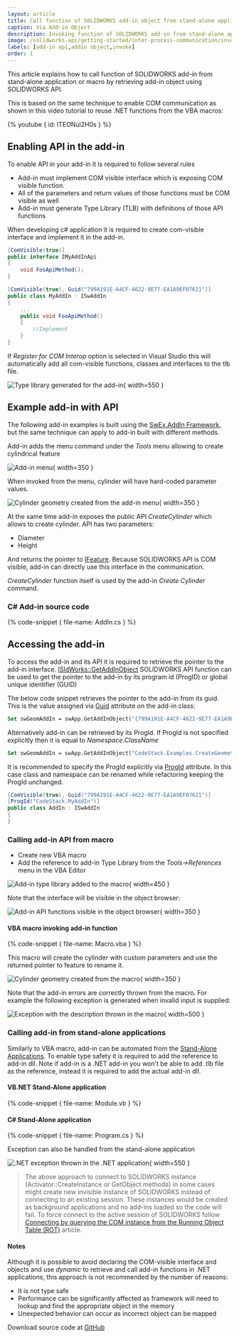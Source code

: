 ```yaml
---
layout: article
title: Call function of SOLIDWORKS add-in object from stand-alone application or macro
caption: Via Add-in Object
description: Invoking function of SOLIDWORKS add-in from stand-alone application or macro (enabling add-in custom API)
image: /solidworks-api/getting-started/inter-process-communication/invoke-add-in-functions/via-add-in-object/object-browser-interface.png
labels: [add-in api,addin object,invoke]
order: 1
---
```

This article explains how to call function of SOLIDWORKS add-in from stand-alone application or macro by retrieving add-in object using SOLIDWORKS API.

This is based on the same technique to enable COM communication as shown in this video tutorial to reuse .NET functions from the VBA macros:

{% youtube { id: lTEONui2H0s } %}

## Enabling API in the add-in

To enable API in your add-in it is required to follow several rules

* Add-in must implement COM visible interface which is exposing COM visible function.
* All of the parameters and return values of those functions must be COM visible as well
* Add-in must generate Type Library (TLB) with definitions of those API functions

When developing c# application it is required to create com-visible interface and implement it in the add-in.

~~~ cs
[ComVisible(true)]
public interface IMyAddInApi
{
    void FooApiMethod();
} 

[ComVisible(true), Guid("799A191E-A4CF-4622-9E77-EA1A9EF07621")]
public class MyAddIn : ISwAddIn
{
    ...
    public void FooApiMethod()
    {
        //Implement
    }
}
~~~

If *Register for COM Interop* option is selected in Visual Studio this will automatically add all com-visible functions, classes and interfaces to the tlb file.

![Type library generated for the add-in](add-in-type-library.png){ width=550 }

## Example add-in with API

The following add-in examples is built using the [SwEx.AddIn Framework](/labs/solidworks/swex/add-in/), but the same technique can apply to add-in built with different methods.

Add-in adds the menu command under the *Tools* menu allowing to create cylindrical feature

![Add-in menu](create-geometry-add-in-menu.png){ width=350 }

When invoked from the menu, cylinder will have hard-coded parameter values.

![Cylinder geometry created from the add-in menu](cylinder-geometry-feature.png){ width=350 }

At the same time add-in exposes the public API *CreateCylinder* which allows to create cylinder. API has two parameters:

* Diameter
* Height

And returns the pointer to [IFeature](http://help.solidworks.com/2018/english/api/sldworksapi/solidworks.interop.sldworks~solidworks.interop.sldworks.ifeature.html). Because SOLIDWORKS API is COM visible, add-in can directly use this interface in the communication.

*CreateCylinder* function itself is used by the add-in *Create Cylinder* command.

### C# Add-in source code

{% code-snippet { file-name: AddIn.cs } %}

## Accessing the add-in

To access the add-in and its API it is required to retrieve the pointer to the add-in interface. [ISldWorks::GetAddInObject](http://help.solidworks.com/2018/english/api/sldworksapi/solidworks.interop.sldworks~solidworks.interop.sldworks.isldworks~getaddinobject.html) SOLIDWORKS API function can be used to get the pointer to the add-in by its program id (ProgID) or global unique identifier (GUID)

The below code snippet retrieves the pointer to the add-in from its guid. This is the value assigned via [Guid](https://docs.microsoft.com/en-us/dotnet/api/system.runtime.interopservices.guidattribute) attribute on the add-in class:

~~~ vb
Set swGeomAddIn = swApp.GetAddInObject("{799A191E-A4CF-4622-9E77-EA1A9EF07621}")
~~~

Alternatively add-in can be retrieved by its ProgId. If ProgId is not specified explicitly then it is equal to *Namespace*.*ClassName*

~~~ vb
Set swGeomAddIn = swApp.GetAddInObject("CodeStack.Examples.CreateGeometryAddIn.AddIn")
~~~

It is recommended to specify the ProgId explicitly via [ProgId](https://docs.microsoft.com/en-us/dotnet/api/system.runtime.interopservices.progidattribute) attribute. In this case class and namespace can be renamed while refactoring keeping the ProgId unchanged.

~~~ cs
[ComVisible(true), Guid("799A191E-A4CF-4622-9E77-EA1A9EF07621")]
[ProgId("CodeStack.MyAddIn")]
public class AddIn : ISwAddIn
{
}
~~~

### Calling add-in API from macro

* Create new VBA macro
* Add the reference to add-in Type Library from the *Tools->References* menu in the VBA Editor

![Add-in type library added to the macro](tlb-reference.png){ width=450 }

Note that the interface will be visible in the object browser:

![Add-in API functions visible in the object browser](object-browser-interface.png){ width=350 }

#### VBA macro invoking add-in function

{% code-snippet { file-name: Macro.vba } %}

This macro will create the cylinder with custom parameters and use the returned pointer to feature to rename it.

![Cylinder geometry created from the macro](my-cylinder-renamed-feature.png){ width=350 }

Note that the add-in errors are correctly thrown from the macro. For example the following exception is generated when invalid input is supplied:

![Exception with the description thrown in the macro](add-in-com-error.png){ width=500 }

### Calling add-in from stand-alone applications

Similarly to VBA macro, add-in can be automated from the [Stand-Alone Applications](/solidworks-api/getting-started/stand-alone/). To enable type safety it is required to add the reference to add-in dll. Note if add-in is a .NET add-in you won't be able to add .tlb file as the reference, instead it is required to add the actual add-in dll.

#### VB.NET Stand-Alone application

{% code-snippet { file-name: Module.vb } %}

#### C# Stand-Alone application

{% code-snippet { file-name: Program.cs } %}

Exception can also be handled from the stand-alone application

![.NET exception thrown in the .NET application](add-in-exception-net.png){ width=550 }

> The above approach to connect to SOLIDWORKS instance (Activator::CreateInstance or GetObject methods) in some cases might create new invisible instance of SOLIDWORKS instead of connecting to an existing session. These instances would be created as background applications and no add-ins loaded so the code will fail. To force connect to the active session of SOLIDWORKS follow [Connecting by querying the COM instance from the Running Object Table (ROT)](/solidworks-api/getting-started/stand-alone/#method-b-connecting-by-querying-the-com-instance-from-the-running-object-table-rot) article.

#### Notes

Although it is possible to avoid declaring the COM-visible interface and objects and use *dynamic* to retrieve and call add-in functions in .NET applications, this approach is not recommended by the number of reasons:

* It is not type safe
* Performance can be significantly affected as framework will need to lookup and find the appropriate object in the memory
* Unexpected behavior can occur as incorrect object can be mapped

Download source code at [GitHub](https://github.com/codestackdev/solidworks-api-examples/tree/master/swex/add-in/create-geometry-api)